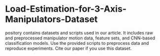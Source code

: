 # Load-Estimation-for-3-Axis-Manipulators-Dataset
pository contains datasets and scripts used in our article. It includes raw and preprocessed manipulator motion data, feature sets, and CNN-based classification models. Use the provided scripts to preprocess data and reproduce experiments. Cite our paper if you use this dataset.
